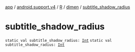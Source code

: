 [app](../../../index.md) / [android.support.v4](../../index.md) / [R](../index.md) / [dimen](index.md) / [subtitle_shadow_radius](./subtitle_shadow_radius.md)

# subtitle_shadow_radius

`static val subtitle_shadow_radius: `[`Int`](https://kotlinlang.org/api/latest/jvm/stdlib/kotlin/-int/index.html)
`static val subtitle_shadow_radius: `[`Int`](https://kotlinlang.org/api/latest/jvm/stdlib/kotlin/-int/index.html)